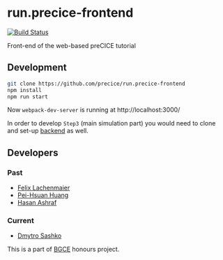 # run.precice-frontend
[![Build Status](https://travis-ci.com/precice/run.precice-frontend.svg?branch=master)](https://travis-ci.com/precice/run.precice-frontend) 

Front-end of the web-based preCICE tutorial

## Development 
```bash
git clone https://github.com/precice/run.precice-frontend
npm install
npm run start
```

Now `webpack-dev-server` is running at http://localhost:3000/ 

In order to develop `Step3` (main simulation part) you would need to clone and set-up [backend](https://github.com/precice/run.precice-backend) as well.


## Developers

### Past
- [Felix Lachenmaier](https://github.com/flache)
- [Pei-Hsuan Huang](https://github.com/PeiHsuanHuang)
- [Hasan Ashraf](https://github.com/hasan112)

### Current

- [Dmytro Sashko](https://github.com/shkodm)

This is a part of [BGCE](http://www.bgce.de) honours project.
